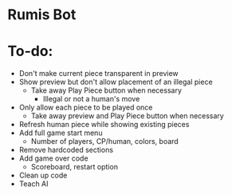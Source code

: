 # Rumis Bot

# To-do:
- Don't make current piece transparent in preview
- Show preview but don't allow placement of an illegal piece
  - Take away Play Piece button when necessary
    - Illegal or not a human's move
- Only allow each piece to be played once
  - Take away preview and Play Piece button when necessary
- Refresh human piece while showing existing pieces
- Add full game start menu
  - Number of players, CP/human, colors, board
- Remove hardcoded sections
- Add game over code
  - Scoreboard, restart option
- Clean up code
- Teach AI
